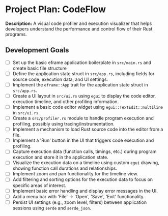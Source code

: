 # Project Plan: CodeFlow

**Description:** A visual code profiler and execution visualizer that helps developers understand the performance and control flow of their Rust programs.


## Development Goals

- [ ] Set up the basic eframe application boilerplate in `src/main.rs` and create basic file structure
- [ ] Define the application state struct in `src/app.rs`, including fields for source code, execution data, and UI settings.
- [ ] Implement the `eframe::App` trait for the application state struct in `src/app.rs`.
- [ ] Create a UI layout in `src/ui.rs` using `egui` to display the code editor, execution timeline, and other profiling information.
- [ ] Implement a basic code editor widget using `egui::TextEdit::multiline` in `src/ui.rs`.
- [ ] Create a `src/profiler.rs` module to handle program execution and profiling, possibly using tracing/instrumentation.
- [ ] Implement a mechanism to load Rust source code into the editor from a file.
- [ ] Implement a 'Run' button in the UI that triggers code execution and profiling.
- [ ] Capture execution data (function calls, timings, etc.) during program execution and store it in the application state.
- [ ] Visualize the execution data on a timeline using custom `egui` drawing, showing function call durations and relationships.
- [ ] Implement zoom and pan functionality for the timeline view.
- [ ] Add filtering and sorting options for the execution data to focus on specific areas of interest.
- [ ] Implement basic error handling and display error messages in the UI.
- [ ] Add a menu bar with 'File' -> 'Open', 'Save', 'Exit' functionality.
- [ ] Persist UI settings (e.g., zoom level, filters) between application sessions using `serde` and `serde_json`.
